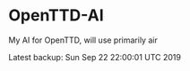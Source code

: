 # OpenTTD-AI
My AI for OpenTTD, will use primarily air

Latest backup: Sun Sep 22 22:00:01 UTC 2019
